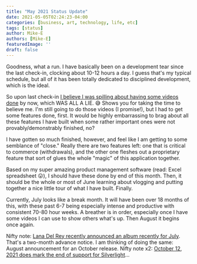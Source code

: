 ```yaml
---
title: "May 2021 Status Update"
date: 2021-05-05T02:24:23-04:00
categories: [business, art, technology, life, etc]
tags: [status]
author: Mike-E
authors: [Mike-E]
featuredImage: ''
draft: false
---
```


Goodness, what a run.  I have basically been on a development tear since the last check-in, clocking about 10-12 hours a day.  I guess that's my typical schedule, but all of it has been totally dedicated to disciplined development, which is the ideal.

So upon last check-in [I believe I was spilling about having some videos done](https://blog.starbeam.one/2021/03/march-2021-status-update/) by now, which WAS ALL A LIE. 😅  Shows you for taking the time to believe me.  I'm still going to do those videos (I promise!), but I had to get some features done, first.  It would be highly embarrassing to brag about all these features I have built when some rather important ones were not provably/demonstrably finished, no?

I have gotten so much finished, however, and feel like I am getting to some semblance of "close."  Really there are two features left: one that is critical to commerce (withdrawals), and the other one fleshes out a proprietary feature that sort of glues the whole "magic" of this application together.

Based on my super amazing product management software (read: Excel spreadsheet 😛), I should have these done by end of this month.  Then, it should be the whole or most of June learning about vlogging and putting together a nice little tour of what I have built.  Finally.

Currently, July looks like a break month.  It will have been over 18 months of this, with these past 6-7 being especially intense and productive with consistent 70-80 hour weeks.  A breather is in order, especially once I have some videos I can use to show others what's up.  Then August it begins once again.

Nifty note: [Lana Del Rey recently announced an album recently for July](https://pitchfork.com/news/lana-del-rey-announces-new-album-blue-banisters/).  That's a two-month advance notice.  I am thinking of doing the same: August announcement for an October release.  Nifty note x2: [October 12, 2021 does mark the end of support for Silverlight](https://support.microsoft.com/en-us/windows/silverlight-end-of-support-0a3be3c7-bead-e203-2dfd-74f0a64f1788)...

